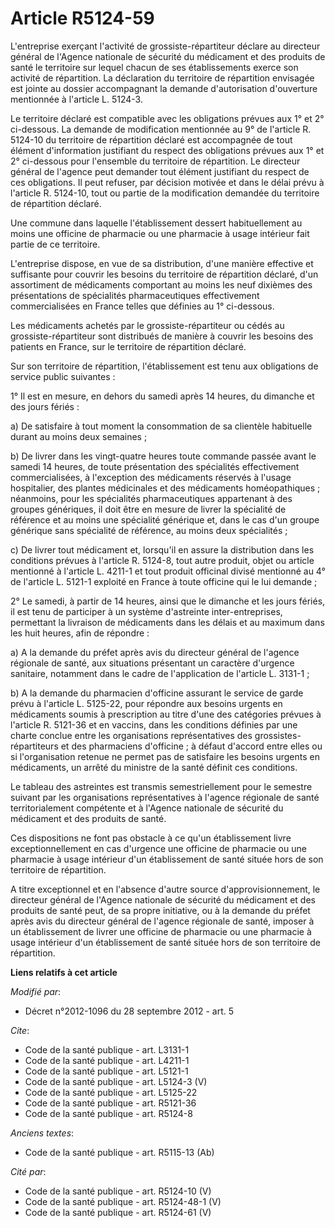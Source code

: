 # Article R5124-59

L'entreprise exerçant l'activité de grossiste-répartiteur déclare au directeur général de l'Agence nationale de sécurité du
médicament et des produits de santé le territoire sur lequel chacun de ses établissements exerce son activité de répartition.
La déclaration du territoire de répartition envisagée est jointe au dossier accompagnant la demande d'autorisation
d'ouverture mentionnée à l'article L. 5124-3. 

Le territoire déclaré est compatible avec les obligations prévues aux 1° et 2° ci-dessous. La demande de modification
mentionnée au 9° de l'article R. 5124-10 du territoire de répartition déclaré est accompagnée de tout élément d'information
justifiant du respect des obligations prévues aux 1° et 2° ci-dessous pour l'ensemble du territoire de répartition. Le
directeur général de l'agence peut demander tout élément justifiant du respect de ces obligations. Il peut refuser, par
décision motivée et dans le délai prévu à l'article R. 5124-10, tout ou partie de la modification demandée du territoire de
répartition déclaré. 

Une commune dans laquelle l'établissement dessert habituellement au moins une officine de pharmacie ou une pharmacie à usage
intérieur fait partie de ce territoire. 

L'entreprise dispose, en vue de sa distribution, d'une manière effective et suffisante pour couvrir les besoins du territoire
de répartition déclaré, d'un assortiment de médicaments comportant au moins les neuf dixièmes des présentations de
spécialités pharmaceutiques effectivement commercialisées en France telles que définies au 1° ci-dessous. 

Les médicaments achetés par le grossiste-répartiteur ou cédés au grossiste-répartiteur sont distribués de manière à couvrir
les besoins des patients en France, sur le territoire de répartition déclaré. 

Sur son territoire de répartition, l'établissement est tenu aux obligations de service public suivantes : 

1° Il est en mesure, en dehors du samedi après 14 heures, du dimanche et des jours fériés : 

a) De satisfaire à tout moment la consommation de sa clientèle habituelle durant au moins deux semaines ; 

b) De livrer dans les vingt-quatre heures toute commande passée avant le samedi 14 heures, de toute présentation des
spécialités effectivement commercialisées, à l'exception des médicaments réservés à l'usage hospitalier, des plantes
médicinales et des médicaments homéopathiques ; néanmoins, pour les spécialités pharmaceutiques appartenant à des groupes
génériques, il doit être en mesure de livrer la spécialité de référence et au moins une spécialité générique et, dans le cas
d'un groupe générique sans spécialité de référence, au moins deux spécialités ; 

c) De livrer tout médicament et, lorsqu'il en assure la distribution dans les conditions prévues à l'article R. 5124-8, tout
autre produit, objet ou article mentionné à l'article L. 4211-1 et tout produit officinal divisé mentionné au 4° de l'article
L. 5121-1 exploité en France à toute officine qui le lui demande ; 

2° Le samedi, à partir de 14 heures, ainsi que le dimanche et les jours fériés, il est tenu de participer à un système
d'astreinte inter-entreprises, permettant la livraison de médicaments dans les délais et au maximum dans les huit heures,
afin de répondre : 

a) A la demande du préfet après avis du directeur général de l'agence régionale de santé, aux situations présentant un
caractère d'urgence sanitaire, notamment dans le cadre de l'application de l'article L. 3131-1 ; 

b) A la demande du pharmacien d'officine assurant le service de garde prévu à l'article L. 5125-22, pour répondre aux besoins
urgents en médicaments soumis à prescription au titre d'une des catégories prévues à l'article R. 5121-36 et en vaccins, dans
les conditions définies par une charte conclue entre les organisations représentatives des grossistes-répartiteurs et des
pharmaciens d'officine ; à défaut d'accord entre elles ou si l'organisation retenue ne permet pas de satisfaire les besoins
urgents en médicaments, un arrêté du ministre de la santé définit ces conditions. 

Le tableau des astreintes est transmis semestriellement pour le semestre suivant par les organisations représentatives à
l'agence régionale de santé territorialement compétente et à l'Agence nationale de sécurité du médicament et des produits de
santé. 

Ces dispositions ne font pas obstacle à ce qu'un établissement livre exceptionnellement en cas d'urgence une officine de
pharmacie ou une pharmacie à usage intérieur d'un établissement de santé située hors de son territoire de répartition. 

A titre exceptionnel et en l'absence d'autre source d'approvisionnement, le directeur général de l'Agence nationale de
sécurité du médicament et des produits de santé peut, de sa propre initiative, ou à la demande du préfet après avis du
directeur général de l'agence régionale de santé, imposer à un établissement de livrer une officine de pharmacie ou une
pharmacie à usage intérieur d'un établissement de santé située hors de son territoire de répartition.

**Liens relatifs à cet article**

_Modifié par_:

  - Décret n°2012-1096 du 28 septembre 2012 - art. 5

_Cite_:

  - Code de la santé publique - art. L3131-1
  - Code de la santé publique - art. L4211-1
  - Code de la santé publique - art. L5121-1
  - Code de la santé publique - art. L5124-3 (V)
  - Code de la santé publique - art. L5125-22
  - Code de la santé publique - art. R5121-36
  - Code de la santé publique - art. R5124-8

_Anciens textes_:

  - Code de la santé publique - art. R5115-13 (Ab)

_Cité par_:

  - Code de la santé publique - art. R5124-10 (V)
  - Code de la santé publique - art. R5124-48-1 (V)
  - Code de la santé publique - art. R5124-61 (V)
